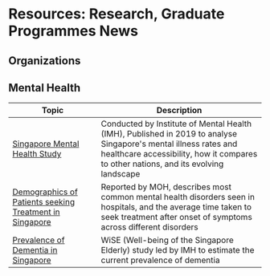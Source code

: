 # Resources: Research, Graduate Programmes News

## Organizations



## Mental Health

| Topic | Description |
|----------------|---------------|
| [Singapore Mental Health Study](https://www.valuechampion.sg/what-state-mental-health-singapore) | Conducted by Institute of Mental Health (IMH), Published in 2019 to analyse Singapore's mental illness rates and healthcare accessibility, how it compares to other nations, and its evolving landscape |
| [Demographics of Patients seeking Treatment in Singapore](https://www.moh.gov.sg/news-highlights/details/what-are-the-demographics-of-patients-receiving-psychiatric-treatment-and-mental-health-support) | Reported by MOH, describes most common mental health disorders seen in hospitals, and the average time taken to seek treatment after onset of symptoms across different disorders |
| [Prevalence of Dementia in Singapore](https://pubmed.ncbi.nlm.nih.gov/25672767/) | WiSE (Well-being of the Singapore Elderly) study led by IMH to estimate the current prevalence of dementia |
